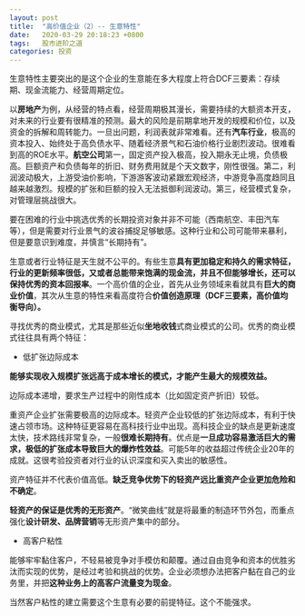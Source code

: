 ```yaml
---
layout: post
title:  "高价值企业（2）-- 生意特性"
date:   2020-03-29 20:18:23 +0800
tags:   股市进阶之道
categories: 投资
---
```


生意特性主要突出的是这个企业的生意能在多大程度上符合DCF三要素：存续期、现金流能力、经营周期定位。

以**房地产**为例，从经营的特点看，经营周期极其漫长，需要持续的大额资本开支，对未来的行业要有很精准的预测。最大的风险是前期拿地开发的规模和价位，以及资金的拆解和周转能力。一旦出问题，利润表就非常难看。还有**汽车行业**，极高的资本投入、始终处于高负债水平、随着经济景气和石油价格行业剧烈波动。很难看到高的ROE水平。**航空公司**第一，固定资产投入极高，投入期永无止境，负债极高。巨额资产和负债每年的折旧、财务费用就是个天文数字，刚性很强。第二，利润波动极大，上游受油价影响，下游游客波动紧跟宏观经济，中游竞争高度趋同且越来越激烈。规模的扩张和巨额的投入无法抵御利润波动。第三，经营模式复杂，对管理层挑战很大。

要在困难的行业中挑选优秀的长期投资对象并非不可能（西南航空、丰田汽车等），但是需要对行业景气的波谷捕捉足够敏感。这种行业和公司可能带来暴利，但是要意识到难度，并慎言“长期持有”。

生意或者行业特征是天生就不公平的。有些生意**具有更加稳定和持久的需求特征，行业的更新频率很低，又或者总能带来饱满的现金流，并且不但能够增长，还可以保持优秀的资本回报率**。一个高价值的企业，首先从业务领域来看就具有**巨大的商业价值**，其次从生意的特性来看高度符合**价值创造原理（DCF三要素，高价值均衡导向）。**

寻找优秀的商业模式，尤其是那些近似**坐地收钱**式商业模式的公司。优秀的商业模式往往具有两个特征：

+ 低扩张边际成本

**能够实现收入规模扩张远高于成本增长的模式，才能产生最大的规模效益。**

边际成本递增，要求生产过程中的刚性成本（比如固定资产折旧）较低。

重资产企业扩张需要极高的边际成本。轻资产企业较低的扩张边际成本，有利于快速占领市场。这种特征更容易在高科技行业中出现。高科技企业的缺点是更新速度太快，技术路线非常复杂，一般**很难长期持有**。优点是**一旦成功容易激活巨大的需求，极低的扩张成本导致巨大的爆炸性效益**。可能5年的收益超过传统企业20年的成就。这很考验投资者对行业的认识深度和买入卖出的敏感性。

资产特征并不代表价值高低。**缺乏竞争优势下的轻资产远比重资产企业更加危险和不确定**。

**轻资产的保证是优秀的无形资产**。“微笑曲线”就是将最重的制造环节外包，而重点强化**设计研发、品牌营销**等无形资产集中的部分。

+ 高客户粘性

能够牢牢黏住客户，不轻易被竞争对手模仿和颠覆。通过自由竞争和资本的优胜劣汰而实现的优势，是经过考验和挑战的优势。企业必须想办法把客户黏在自己的业务里，并把**这种业务上的高客户流量变为现金**。

当然客户粘性的建立需要这个生意有必要的前提特征。这个不能强求。